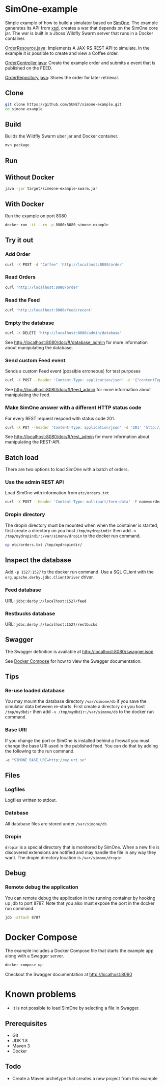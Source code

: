 # SimOne-example

Simple example of how to build a simulator based on [SimOne](https://github.com/SUNET/simone). The example generates its API from [xsd](src/main/resources/order.xsd), creates a war that depends on the SimOne core jar. The war is built in a Jboss Wildfly Swarm server that runs in a Docker container.

[OrderResource.java](src/main/java/se/uhr/simone/restbucks/boundary/OrderResource.java): Implements A JAX-RS REST API to simulate. In the example it is possible to create and view a Coffee order.

[OrderController.java](src/main/java/se/uhr/simone/restbucks/control/OrderController.java): Create the example order and submits a event that is published on the FEED.

[OrderRepository.java](src/main/java/se/uhr/simone/restbucks/entity/OrderRepository.java): Stores the order for later retrieval.

## Clone

```bash
git clone https://github.com/SUNET/simone-example.git
cd simone-example
```

## Build
Builds the Wildfly Swarm uber jar and Docker container.

```bash
mvn package
```
## Run

## Without Docker

```bash
java -jar target/simeone-example-swarm.jar
```

## With Docker

Run the example on port 8080

```bash
docker run -it --rm -p 8080:8080 simone-example
```

## Try it out

### Add Order

```bash
curl -X POST -d "Coffee" 'http://localhost:8080/order'
```

### Read Orders

```bash
curl 'http://localhost:8080/order'
```

### Read the Feed

```bash
curl 'http://localhost:8080/feed/recent'
```

### Empty the database

```bash
curl -X DELETE 'http://localhost:8080/admin/database'
```

See <http://localhost:8080/doc/#/database_admin> for more information about manipulating the database.

### Send custom Feed event

Sends a custom Feed event (possible erroneous) for test purposes

```bash
curl -X POST --header 'Content-Type: application/json' -d '{"contentType": "application/xml","content": "<message>hello</message>"}' 'http://localhost:8080/admin/feed/event'
```

See <http://localhost:8080/doc/#/feed_admin> for more information about manipulating the feed.

### Make SimOne answer with a different HTTP status code

For every REST request respond with status code 201.

```bash
curl -X PUT --header 'Content-Type: application/json' -d '201' 'http://localhost:8080/admin/rs/response/code/global'
```

See <http://localhost:8080/doc/#/rest_admin> for more information about manipulating the REST-API.

## Batch load

There are two options to load SimOne with a batch of orders.

### Use the admin REST API

Load SimOne with information from `etc/orders.txt`

```bash
curl -X POST --header 'Content-Type: multipart/form-data' -F name=orders.txt -F 'content=@etc/orders.txt' 'http://localhost:8080/admin/database'
```

### Dropin directory

The dropin directory must be mounted when when the cointainer is started, first create a directory on you host `/tmp/mydropindir` then add `-v /tmp/mydropindir:/var/simone/dropin` to the docker run command.

```bash
cp etc/orders.txt /tmp/mydropindir/
```

## Inspect the database

Add `-p 1527:1527` to the docker run command. Use a SQL CLient with the `org.apache.derby.jdbc.ClientDriver` driver.

### Feed database

URL: `jdbc:derby://localhost:1527/feed`

### Restbucks database

URL: `jdbc:derby://localhost:1527/restbucks`

## Swagger

The Swagger definition is available at <http://localhost:8080/swagger.json>

See [Docker Compose](#docker-compose) for how to view the Swagger documentation.

## Tips

### Re-use loaded database

You may mount the database directory `/var/simone/db` if you save the simulator data between re-starts. First create a directory on you host `/tmp/mydbdir` then add `-v /tmp/mydbdir:/var/simone/db` to the docker run command.

### Base URI

If you change the port or SimOne is installed behind a firewall you must change the base URI used in the published feed. You can do that by adding the following to the run command.
```bash
-e "SIMONE_BASE_URI=http://my.uri.se"
```

## Files

### Logfiles

Logfiles written to stdout.

### Database

All database files are stored under `/var/simone/db`

### Dropin

`dropin` is a special directory that is monitored by SimOne. When a new file is discovered extensions are notified and may handle the file in any way they want. The dropin directory location is `/var/simone/dropin`

## Debug

### Remote debug the application

You can remote debug the application in the running container by hooking up jdb to port 8787. Note that you also must expose the port in the docker run command.

```bash
jdb -attach 8787
```

# Docker Compose

The example includes a Docker Compose file that starts the example app along with a Swagger server.

```bash
docker-compose up
```

Checkout the Swagger documentation at <http://localhost:8090>

# Known problems

* It is not possible to load SimOne by selecting a file in Swagger.

## Prerequisites

* Git
* JDK 1.8
* Maven 3
* Docker

## Todo

* Create a Maven archetype that creates a new project from this example
